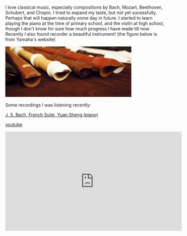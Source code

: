 I love classical music, especially compositions by Bach, Mozart, Beethoven, Schubert, and Chopin. I tried to expand my taste, but not yet sucessfully. Perhaps that will happen naturally some day in future. I started to learn playing the piano at the time of primary school, and the violin at high school, though I don't know for sure how much progress I have made till now. Recently I also found recorder a beautiful instrument! (the figure below is from Yamaha's website)


<img src="https://github.com/SihaoCheng/SihaoCheng.github.io/blob/master/yamaha_recorders.jpg?raw=true" width="400" />


Some recordings I was listening recently:

[J. S. Bach, French Suite, Yuan Sheng (piano)](https://youtu.be/zmEa7KX6D00)

[youtube](https://www.youtube.com/watch?v=zmEa7KX6D00)

<iframe width="560" height="315" src="https://www.youtube.com/embed/zmEa7KX6D00" frameborder="0" allow="accelerometer; autoplay; encrypted-media; gyroscope; picture-in-picture" allowfullscreen></iframe>


